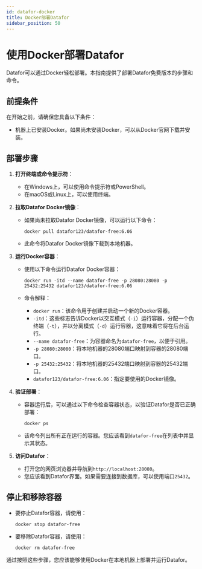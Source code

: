 ```yaml
---
id: datafor-docker
title: Docker部署Datafor
sidebar_position: 50
---
```


# 使用Docker部署Datafor

Datafor可以通过Docker轻松部署。本指南提供了部署Datafor免费版本的步骤和命令。

## 前提条件

在开始之前，请确保您具备以下条件：

- 机器上已安装Docker。如果尚未安装Docker，可以从Docker官网下载并安装。

## 部署步骤

1. **打开终端或命令提示符**：

   - 在Windows上，可以使用命令提示符或PowerShell。
   - 在macOS或Linux上，可以使用终端。

2. **拉取Datafor Docker镜像**：

   - 如果尚未拉取Datafor Docker镜像，可以运行以下命令：

     ```shell
     docker pull datafor123/datafor-free:6.06
     ```

   - 此命令将Datafor Docker镜像下载到本地机器。

3. **运行Docker容器**：

   - 使用以下命令运行Datafor Docker容器：

     ```shell
     docker run -itd --name datafor-free -p 28080:28080 -p 25432:25432 datafor123/datafor-free:6.06
     ```

   - 命令解释：

     - `docker run`：该命令用于创建并启动一个新的Docker容器。
     - `-itd`：这些标志告诉Docker以交互模式（`-i`）运行容器，分配一个伪终端（`-t`），并以分离模式（`-d`）运行容器，这意味着它将在后台运行。
     - `--name datafor-free`：为容器命名为`datafor-free`，以便于引用。
     - `-p 28080:28080`：将本地机器的28080端口映射到容器的28080端口。
     - `-p 25432:25432`：将本地机器的25432端口映射到容器的25432端口。
     - `datafor123/datafor-free:6.06`：指定要使用的Docker镜像。

4. **验证部署**：

   - 容器运行后，可以通过以下命令检查容器状态，以验证Datafor是否已正确部署：

     ```shell
     docker ps
     ```

   - 该命令列出所有正在运行的容器。您应该看到`datafor-free`在列表中并显示其状态。

5. **访问Datafor**：

   - 打开您的网页浏览器并导航到`http://localhost:28080`。
   - 您应该看到Datafor界面。如果需要连接到数据库，可以使用端口`25432`。

## 停止和移除容器

- 要停止Datafor容器，请使用：

  ```shell
  docker stop datafor-free
  ```

- 要移除Datafor容器，请使用：

  ```shell
  docker rm datafor-free
  ```

通过按照这些步骤，您应该能够使用Docker在本地机器上部署并运行Datafor。